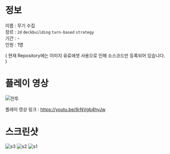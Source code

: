 # 정보
이름 : 무기 수집 <br>
장르 : `2d` `deckbuilding` `turn-based` `strategy` <br>
기간 : -  
인원 : 1명 

( 현재 Repository에는 이미지 유료에셋 사용으로 인해 소스코드만 등록되어 있습니다. )

# 플레이 영상

![전투](https://github.com/user-attachments/assets/90277ceb-cded-42eb-9c8c-f4dd46cf4a5c)

플레이 영상 링크 : https://youtu.be/6rNVgb4hyJw

# 스크린샷

![s3](https://github.com/user-attachments/assets/8bf92394-2d14-4dc0-ac79-56123d354d9b)
![s2](https://github.com/user-attachments/assets/05826cb8-cf3b-459c-8e1e-8cfbc7ae2571)
![s1](https://github.com/user-attachments/assets/0d7564b3-a9ff-4320-a664-c66b4009049f)
